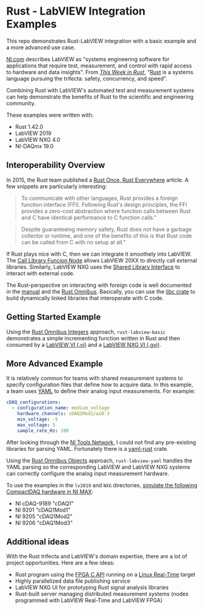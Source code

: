 # Rust - LabVIEW Integration Examples
This repo demonstrates Rust-LabVIEW integration with a basic example and a more advanced use case.

[NI.com](https://www.ni.com/en-us/shop/labview.html) describes LabVIEW as "systems engineering software for applications that require test, measurement, and control with rapid access to hardware and data insights". From *[This Week in Rust](https://this-week-in-rust.org/)*, "[Rust](https://www.rust-lang.org/) is a systems language pursuing the trifecta: safety, concurrency, and speed". 

Combining Rust with LabVIEW's automated test and measurement systems can help demonstrate the benefits of Rust to the scientific and engineering community.

These examples were written with:
- Rust 1.42.0
- LabVIEW 2019
- LabVIEW NXG 4.0
- NI-DAQmx 19.0

## Interoperability Overview
In 2015, the Rust team published a [Rust Once, Rust Everywhere](https://blog.rust-lang.org/2015/04/24/Rust-Once-Run-Everywhere.html) article. A few snippets are particularly interesting: 

>To communicate with other languages, Rust provides a foreign function interface (FFI). Following Rust's design principles, the FFI provides a zero-cost abstraction where function calls between Rust and C have identical performance to C function calls."

>Despite guaranteeing memory safety, Rust does not have a garbage collector or runtime, and one of the benefits of this is that Rust code can be called from C with no setup at all."

If Rust plays nice with C, then we can integrate it smoothely into LabVIEW. The [Call Library Funcion Node](https://zone.ni.com/reference/en-XX/help/371361R-01/glang/call_library_function/) allows LabVIEW 20XX to directly call external libraries. Similarly, LabVIEW NXG uses the [Shared Library Interface](https://www.ni.com/documentation/en/labview/latest/language-integration/shared-library-interfaces/) to interact with external code.

The Rust-perspective on interacting with foreign code is well documented in the [manual](https://doc.rust-lang.org/book/ch19-01-unsafe-rust.html#using-extern-functions-to-call-external-code) and the [Rust Omnibus](http://jakegoulding.com/rust-ffi-omnibus/basics/). Basically, you can use the [libc crate](https://crates.io/crates/libc) to build dynamically linked libraries that interoperate with C code.

## Getting Started Example
Using the [Rust Omnibus Integers](http://jakegoulding.com/rust-ffi-omnibus/integers/) approach, `rust-labview-basic` demonstrates a simple incrementing function written in Rust and then consumed by a [LabVIEW VI (.vi)](https://www.ni.com/getting-started/labview-basics/environment) and a [LabVIEW NXG VI (.gvi)](https://www.ni.com/documentation/en/labview/latest/create-first/create-vi/).

## More Advanced Example
It is relatively common for teams with shared measurement systems to specify configuration files that define how to acquire data. In this example, a team uses [YAML](https://en.wikipedia.org/wiki/YAML) to define their analog input measurements. For example:

```yml
cDAQ_configurations:
  - configuration_name: medium_voltage
    hardware_channels: cDAQ1Mod1/ai0:3
    min_voltage: -5
    max_voltage: 5
    sample_rate_Hz: 100
```
After looking through the [NI Tools Network](http://www.ni.com/labview-tools-network/), I could not find any pre-existing libraries for parsing YAML. Fortunately there is a [yaml-rust](https://crates.io/crates/yaml-rust) crate.

Using the [Rust Omnibus Objects](http://jakegoulding.com/rust-ffi-omnibus/objects/) approach, `rust-labview-yaml` handles the YAML parsing so the corresponding LabVIEW and LabVIEW NXG systems can correctly configure the analog input measurement hardware.

To use the examples in the `lv2019` and `NXG` directories, [simulate the following CompactDAQ hardware in NI MAX](http://www.ni.com/tutorial/3698/en/):
- NI cDAQ-9189 "cDAQ1"
- NI 9201 "cDAQ1Mod1"
- NI 9205 "cDAQ1Mod2"
- NI 9206 "cDAQ1Mod3"

## Additional ideas
With the Rust trifecta and LabVIEW's domain expertise, there are a lot of project opportunities. Here are a few ideas:

- Rust program using the [FPGA C API](https://www.ni.com/en-us/support/documentation/supplemental/09/introduction-to-the-fpga-interface-c-api.html) running on a [Linux Real-Time](https://www.ni.com/en-us/innovations/white-papers/13/introduction-to-ni-linux-real-time.html) target
- Highly parallelized data file publishing service
- LabVIEW NXG UI for prototyping Rust signal analysis libraries
- Rust-built server managing distributed measurement systems (nodes programmed with LabVIEW Real-Time and LabVIEW FPGA)

